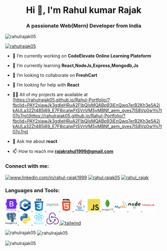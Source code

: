 <h1 align="center">Hi 👋, I'm Rahul kumar Rajak</h1>
<h3 align="center">A passionate Web(Mern) Developer from India</h3>

<p align="left"> <img src="https://komarev.com/ghpvc/?username=rahulrajak05&label=Profile%20views&color=0e75b6&style=flat" alt="rahulrajak05" /> </p>

<p align="left"> <a href="https://github.com/ryo-ma/github-profile-trophy"><img src="https://github-profile-trophy.vercel.app/?username=rahulrajak05" alt="rahulrajak05" /></a> </p>

- 🔭 I’m currently working on **CodeElevate Online Learning Plateform**

- 🌱 I’m currently learning **React,NodeJs,Express,Mongodb,Js**

- 👯 I’m looking to collaborate on **FreshCart**

- 🤝 I’m looking for help with **React**

- 👨‍💻 All of my projects are available at [https://rahulrajak05.github.io/Rahul-Portfolio/?fbclid=PAY2xjawJk3gdleHRuA2FlbQIxMQABp93jEnQwq7erB2Kh3e5A2ikAULa32Zt485j69_E7F8icalwFtSVnVM5yMBNf_aem_qves7lS8Vp0wYn7t07o7rg](https://rahulrajak05.github.io/Rahul-Portfolio/?fbclid=PAY2xjawJk3gdleHRuA2FlbQIxMQABp93jEnQwq7erB2Kh3e5A2ikAULa32Zt485j69_E7F8icalwFtSVnVM5yMBNf_aem_qves7lS8Vp0wYn7t07o7rg)

- 💬 Ask me about **react**

- 📫 How to reach me **rajakrahul1999@gmail.com**

<h3 align="left">Connect with me:</h3>
<p align="left">
<a href="https://linkedin.com/in/www.linkedin.com/in/rahul-rajak1999" target="blank"><img align="center" src="https://raw.githubusercontent.com/rahuldkjain/github-profile-readme-generator/master/src/images/icons/Social/linked-in-alt.svg" alt="www.linkedin.com/in/rahul-rajak1999" height="30" width="40" /></a>
<a href="https://instagram.com/rahul.rajak05" target="blank"><img align="center" src="https://raw.githubusercontent.com/rahuldkjain/github-profile-readme-generator/master/src/images/icons/Social/instagram.svg" alt="rahul.rajak05" height="30" width="40" /></a>
<a href="https://www.leetcode.com/rahul_rajak" target="blank"><img align="center" src="https://raw.githubusercontent.com/rahuldkjain/github-profile-readme-generator/master/src/images/icons/Social/leet-code.svg" alt="rahul_rajak" height="30" width="40" /></a>
</p>

<h3 align="left">Languages and Tools:</h3>
<p align="left"> <a href="https://getbootstrap.com" target="_blank" rel="noreferrer"> <img src="https://raw.githubusercontent.com/devicons/devicon/master/icons/bootstrap/bootstrap-plain-wordmark.svg" alt="bootstrap" width="40" height="40"/> </a> <a href="https://www.w3schools.com/cpp/" target="_blank" rel="noreferrer"> <img src="https://raw.githubusercontent.com/devicons/devicon/master/icons/cplusplus/cplusplus-original.svg" alt="cplusplus" width="40" height="40"/> </a> <a href="https://www.w3schools.com/css/" target="_blank" rel="noreferrer"> <img src="https://raw.githubusercontent.com/devicons/devicon/master/icons/css3/css3-original-wordmark.svg" alt="css3" width="40" height="40"/> </a> <a href="https://expressjs.com" target="_blank" rel="noreferrer"> <img src="https://raw.githubusercontent.com/devicons/devicon/master/icons/express/express-original-wordmark.svg" alt="express" width="40" height="40"/> </a> <a href="https://www.w3.org/html/" target="_blank" rel="noreferrer"> <img src="https://raw.githubusercontent.com/devicons/devicon/master/icons/html5/html5-original-wordmark.svg" alt="html5" width="40" height="40"/> </a> <a href="https://www.java.com" target="_blank" rel="noreferrer"> <img src="https://raw.githubusercontent.com/devicons/devicon/master/icons/java/java-original.svg" alt="java" width="40" height="40"/> </a> <a href="https://developer.mozilla.org/en-US/docs/Web/JavaScript" target="_blank" rel="noreferrer"> <img src="https://raw.githubusercontent.com/devicons/devicon/master/icons/javascript/javascript-original.svg" alt="javascript" width="40" height="40"/> </a> <a href="https://www.mongodb.com/" target="_blank" rel="noreferrer"> <img src="https://raw.githubusercontent.com/devicons/devicon/master/icons/mongodb/mongodb-original-wordmark.svg" alt="mongodb" width="40" height="40"/> </a> <a href="https://www.mysql.com/" target="_blank" rel="noreferrer"> <img src="https://raw.githubusercontent.com/devicons/devicon/master/icons/mysql/mysql-original-wordmark.svg" alt="mysql" width="40" height="40"/> </a> <a href="https://nodejs.org" target="_blank" rel="noreferrer"> <img src="https://raw.githubusercontent.com/devicons/devicon/master/icons/nodejs/nodejs-original-wordmark.svg" alt="nodejs" width="40" height="40"/> </a> <a href="https://www.oracle.com/" target="_blank" rel="noreferrer"> <img src="https://raw.githubusercontent.com/devicons/devicon/master/icons/oracle/oracle-original.svg" alt="oracle" width="40" height="40"/> </a> <a href="https://www.postgresql.org" target="_blank" rel="noreferrer"> <img src="https://raw.githubusercontent.com/devicons/devicon/master/icons/postgresql/postgresql-original-wordmark.svg" alt="postgresql" width="40" height="40"/> </a> <a href="https://www.python.org" target="_blank" rel="noreferrer"> <img src="https://raw.githubusercontent.com/devicons/devicon/master/icons/python/python-original.svg" alt="python" width="40" height="40"/> </a> <a href="https://reactjs.org/" target="_blank" rel="noreferrer"> <img src="https://raw.githubusercontent.com/devicons/devicon/master/icons/react/react-original-wordmark.svg" alt="react" width="40" height="40"/> </a> <a href="https://redux.js.org" target="_blank" rel="noreferrer"> <img src="https://raw.githubusercontent.com/devicons/devicon/master/icons/redux/redux-original.svg" alt="redux" width="40" height="40"/> </a> <a href="https://tailwindcss.com/" target="_blank" rel="noreferrer"> <img src="https://www.vectorlogo.zone/logos/tailwindcss/tailwindcss-icon.svg" alt="tailwind" width="40" height="40"/> </a> </p>

<p><img align="left" src="https://github-readme-stats.vercel.app/api/top-langs?username=rahulrajak05&show_icons=true&locale=en&layout=compact" alt="rahulrajak05" /></p>

<p>&nbsp;<img align="center" src="https://github-readme-stats.vercel.app/api?username=rahulrajak05&show_icons=true&locale=en" alt="rahulrajak05" /></p>

<p><img align="center" src="https://github-readme-streak-stats.herokuapp.com/?user=rahulrajak05&" alt="rahulrajak05" /></p>
